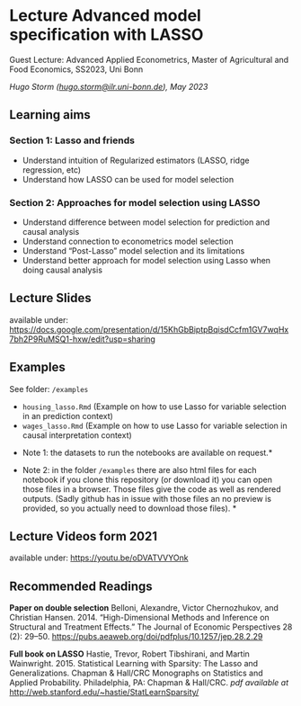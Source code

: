 # Lecture Advanced model specification with LASSO

Guest Lecture: Advanced Applied Econometrics, Master of Agricultural and 
Food Economics, SS2023, Uni Bonn 
  
*Hugo Storm (hugo.storm@ilr.uni-bonn.de),  May 2023*


## Learning aims

### Section 1: Lasso and friends
- Understand intuition of Regularized estimators (LASSO, ridge regression, etc) 
- Understand how LASSO can be used for model selection 

### Section 2: Approaches for model selection using LASSO  
- Understand difference between model selection for prediction and causal analysis
- Understand connection to econometrics model selection 
- Understand “Post-Lasso” model selection and its limitations
- Understand better approach for model selection using Lasso when doing causal analysis


## Lecture Slides 
available under: https://docs.google.com/presentation/d/15KhGbBiptpBqisdCcfm1GV7wqHx7bh2P9RuMSQ1-hxw/edit?usp=sharing

## Examples
See folder: ```/examples``` 

- ```housing_lasso.Rmd```  (Example on how to use Lasso for variable selection 
in an prediction context)
- ```wages_lasso.Rmd``` (Example on how to use Lasso for variable selection in 
causal interpretation context)

* Note 1: the datasets to run the notebooks are available on request.* 

* Note 2: in the folder ```/examples``` there are also html files for each 
notebook if you clone this repository (or download it) you can open those 
files in a browser. Those files give the code as well as rendered outputs. 
(Sadly github has in issue with those files an no preview is provided, so you 
actually need to download those files). * 


## Lecture Videos form 2021
available under: https://youtu.be/oDVATVVYOnk


## Recommended Readings

**Paper on double selection**
Belloni, Alexandre, Victor Chernozhukov, and Christian Hansen. 2014. “High-Dimensional Methods and Inference on Structural and Treatment Effects.” The Journal of Economic Perspectives 28 (2): 29–50. https://pubs.aeaweb.org/doi/pdfplus/10.1257/jep.28.2.29


**Full book on LASSO**
Hastie, Trevor, Robert Tibshirani, and Martin Wainwright. 2015. Statistical Learning with Sparsity: The Lasso and Generalizations. Chapman & Hall/CRC Monographs on Statistics and Applied Probability. Philadelphia, PA: Chapman & Hall/CRC. *pdf available at* http://web.stanford.edu/~hastie/StatLearnSparsity/



